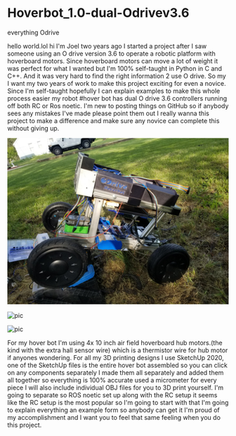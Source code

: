 # Hoverbot_1.0-dual-Odrivev3.6
 everything Odrive

hello world.lol
hi I'm Joel two years ago I started a project after I saw someone using an O drive version 3.6 to operate a robotic platform with hoverboard motors. Since hoverboard motors can move a lot of weight it was perfect for what I wanted but I'm 100% self-taught in Python in C and C++. And it was very hard to find the right information 2 use O drive. So my I want my two years of work to make this project exciting for even a novice. Since I'm self-taught hopefully I can explain examples to make this whole process easier my robot #hover bot has dual O drive 3.6 controllers running off both RC or Ros noetic. I'm new to posting things on GitHub so if anybody sees any mistakes I've made please point them out I really wanna this project to make a difference and make sure any novice can complete this without giving up.

![pic](https://github.com/batdog1981/Hoverbot_1.0-dual-Odrivev3.6/blob/main/292532811_5903001606395066_7633202172907996396_n.jpg)

![pic](https://github.com/batdog1981/Hoverbot_1.0-dual-Odrivev3.6/blob/main/20230123_231355.jpg)

![pic](https://github.com/batdog1981/Hoverbot_1.0-dual-Odrivev3.6/blob/main/20230130_131011.jpg)

For my hover bot I'm using 4x 10 inch air field hoverboard hub motors.(the kind with the extra hall sensor wire) which is a thermistor wire for hub motor if anyones wondering. For all my 3D printing designs I use SketchUp 2020, one of the SketchUp files is the entire hover bot assembled so you can click on any components separately I made them all separately and added them all together so everything is 100% accurate used a micrometer for every piece I will also include individual OBJ files for you to 3D print yourself. I'm going to separate so ROS noetic set up along with the RC setup it seems like the RC setup is the most popular so I'm going to start with that I'm going to explain everything an example form so anybody can get it I'm proud of my accomplishment and I want you to feel that same feeling when you do this project.